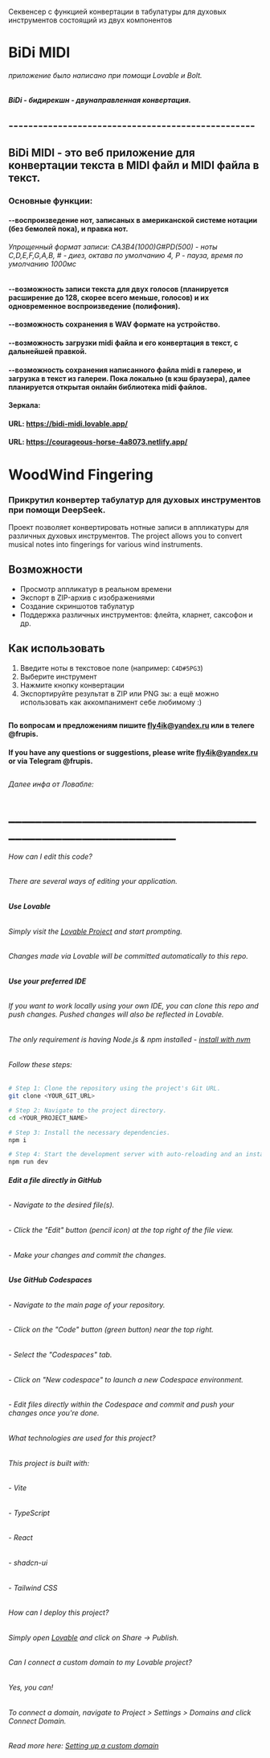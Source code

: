 Секвенсер с функцией конвертации в табулатуры для духовых инструментов состоящий из двух компонентов

# BiDi MIDI
###### приложение было написано при помощи Lovable и Bolt.
##### BiDi - бидирекшн - двунаправленная конвертация.
## --------------------------------------------------
## BiDi MIDI - это веб приложение для конвертации текста в MIDI файл и MIDI файла в текст.
#### 
### Основные функции: 
#### --воспроизведение нот, записаных в американской системе нотации (без бемолей пока), и правка нот.
###### Упрощенный формат записи: CA3B4(1000)G#PD(500) - ноты C,D,E,F,G,A,B, # - диез, октава по умолчанию 4, P - пауза, время по умолчанию 1000мс
#### --возможность записи текста для двух голосов (планируется расширение до 128, скорее всего меньше, голосов) и их одновременное воспроизведение (полифония).
#### --возможность сохранения в WAV формате на устройство.
#### --возможность загрузки midi файла и его конвертация в текст, с дальнейшей правкой.
#### --возможность сохранения написанного файла midi в галерею, и загрузка в текст из галереи. Пока локально (в кэш браузера), далее планируется открытая онлайн библиотека midi файлов.
#### 
#### Зеркала:
#### **URL**: https://bidi-midi.lovable.app/
#### **URL**: https://courageous-horse-4a8073.netlify.app/

# WoodWind Fingering
### Прикрутил конвертер табулатур для духовых инструментов при помощи DeepSeek.

Проект позволяет конвертировать нотные записи в аппликатуры для различных духовых инструментов.
The project allows you to convert musical notes into fingerings for various wind instruments.

## Возможности
- Просмотр аппликатур в реальном времени
- Экспорт в ZIP-архив с изображениями
- Создание скриншотов табулатур
- Поддержка различных инструментов: флейта, кларнет, саксофон и др.

## Как использовать
1. Введите ноты в текстовое поле (например: `C4D#5PG3`)
2. Выберите инструмент
3. Нажмите кнопку конвертации
4. Экспортируйте результат в ZIP или PNG
зы: а ещё можно использовать как аккомпанимент себе любимому :)

##
#### По вопросам и предложениям пишите fly4ik@yandex.ru или в телеге @frupis.
#### If you have any questions or suggestions, please write fly4ik@yandex.ru or via Telegram @frupis.
##
###### Далее инфа от Ловабле:
# ______________________________________________________________
###### How can I edit this code?

###### There are several ways of editing your application.

###### **Use Lovable**

###### Simply visit the [Lovable Project](https://lovable.dev/projects/6b298657-e2b9-42d3-95c6-4d739bddc417) and start prompting.

###### Changes made via Lovable will be committed automatically to this repo.

###### **Use your preferred IDE**

###### If you want to work locally using your own IDE, you can clone this repo and push changes. Pushed changes will also be reflected in Lovable.

###### The only requirement is having Node.js & npm installed - [install with nvm](https://github.com/nvm-sh/nvm#installing-and-updating)

###### Follow these steps:

```sh
# Step 1: Clone the repository using the project's Git URL.
git clone <YOUR_GIT_URL>

# Step 2: Navigate to the project directory.
cd <YOUR_PROJECT_NAME>

# Step 3: Install the necessary dependencies.
npm i

# Step 4: Start the development server with auto-reloading and an instant preview.
npm run dev
```

###### **Edit a file directly in GitHub**

###### - Navigate to the desired file(s).
###### - Click the "Edit" button (pencil icon) at the top right of the file view.
###### - Make your changes and commit the changes.

###### **Use GitHub Codespaces**

###### - Navigate to the main page of your repository.
###### - Click on the "Code" button (green button) near the top right.
###### - Select the "Codespaces" tab.
###### - Click on "New codespace" to launch a new Codespace environment.
###### - Edit files directly within the Codespace and commit and push your changes once you're done.

###### What technologies are used for this project?

###### This project is built with:

###### - Vite
###### - TypeScript
###### - React
###### - shadcn-ui
###### - Tailwind CSS

###### How can I deploy this project?

###### Simply open [Lovable](https://lovable.dev/projects/6b298657-e2b9-42d3-95c6-4d739bddc417) and click on Share -> Publish.

###### Can I connect a custom domain to my Lovable project?

###### Yes, you can!

###### To connect a domain, navigate to Project > Settings > Domains and click Connect Domain.

###### Read more here: [Setting up a custom domain](https://docs.lovable.dev/tips-tricks/custom-domain#step-by-step-guide)
